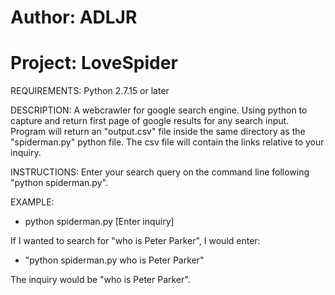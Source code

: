 # Author: ADLJR
# Project: LoveSpider

REQUIREMENTS:
Python 2.7.15 or later

DESCRIPTION:
A webcrawler for google search engine. Using python to capture and return first page of google results for any search input. Program will return an "output.csv" file inside the same directory as the "spiderman.py" python file. The csv file will contain the links relative to your inquiry.

INSTRUCTIONS:
Enter your search query on the command line following "python spiderman.py". 

EXAMPLE:
- python spiderman.py [Enter inquiry] 

If I wanted to search for "who is Peter Parker", I would enter:

- "python spiderman.py who is Peter Parker" 

The inquiry would be "who is Peter Parker".
